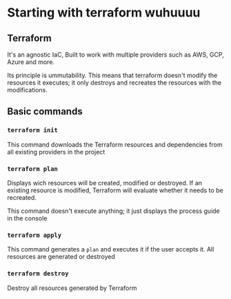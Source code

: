 # Starting with terraform wuhuuuu

## Terraform

It's an agnostic IaC, Built to work with multiple providers such as AWS, GCP, Azure and more.

Its principle is ummutability. This means that terraform doesn't modify the resources it executes; it only destroys and recreates the resources with the modifications.

## Basic commands

### `terraform init`

This command downloads the Terraform resources and dependencies from all existing providers in the project

### `terraform plan`

Displays wich resources will be created, modified or destroyed. If an existing resource is modified, Terraform will evaluate whether it needs to be recreated.

This command doesn't execute anything; it just displays the process guide in the console

### `terraform apply`

This command generates a `plan` and executes it if the user accepts it. All resources are generated or destroyed

### `terraform destroy`

Destroy all resources generated by Terraform
